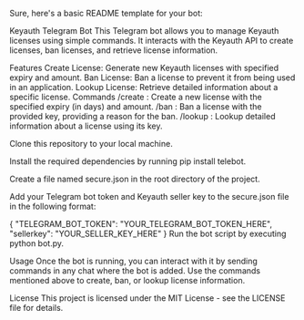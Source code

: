 
Sure, here's a basic README template for your bot:

Keyauth Telegram Bot
This Telegram bot allows you to manage Keyauth licenses using simple commands. It interacts with the Keyauth API to create licenses, ban licenses, and retrieve license information.

Features
Create License: Generate new Keyauth licenses with specified expiry and amount.
Ban License: Ban a license to prevent it from being used in an application.
Lookup License: Retrieve detailed information about a specific license.
Commands
/create <expiry> <amount>: Create a new license with the specified expiry (in days) and amount.
/ban <key> <reason>: Ban a license with the provided key, providing a reason for the ban.
/lookup <key>: Lookup detailed information about a license using its key.


Clone this repository to your local machine.

Install the required dependencies by running pip install telebot.

Create a file named secure.json in the root directory of the project.

Add your Telegram bot token and Keyauth seller key to the secure.json file in the following format:

{
    "TELEGRAM_BOT_TOKEN": "YOUR_TELEGRAM_BOT_TOKEN_HERE",
    "sellerkey": "YOUR_SELLER_KEY_HERE"
}
Run the bot script by executing python bot.py.

Usage
Once the bot is running, you can interact with it by sending commands in any chat where the bot is added. Use the commands mentioned above to create, ban, or lookup license information.

License
This project is licensed under the MIT License - see the LICENSE file for details.
